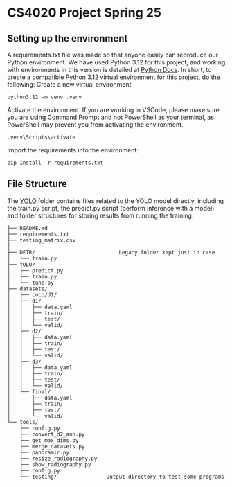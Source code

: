 # CS4020 Project Spring 25
## Setting up the environment
A requirements.txt file was made so that anyone easily can reproduce our Python environment. We have used Python 3.12 for this project, and working with environments in this version is detailed at [Python Docs](https://docs.python.org/3.12/tutorial/venv.html).
In short, to create a compatible Python 3.12 virtual environment for this project, do the following:
Create a new virtual environment
```Shell
python3.12 -m venv .venv
```

Activate the environment. If you are working in VSCode, please make sure you are using Command Prompt and not PowerShell as your terminal, as PowerShell may prevent you from activating the environment.
```Shell
.venv\Scripts\activate
```

Import the requirements into the environment:
```Shell
pip install -r requirements.txt
```

## File Structure
The [YOLO](https://github.com/anesh1234/data_science_course/tree/main/YOLO) folder contains files related to the YOLO model directly, including the train.py script, the predict.py script (perform inference with a model) and folder structures for storing results from running the training.
```
├── README.md
├── requirements.txt
├── testing_matrix.csv
│
├── DETR/                           Legacy folder kept just in case
│   └── train.py
├── YOLO/
│   ├── predict.py
│   ├── train.py
│   └── tune.py
├── datasets/
│   ├── coco/d1/
│   ├── d1/
│   │   ├── data.yaml
│   │   ├── train/
│   │   ├── test/
│   │   └── valid/
│   ├── d2/
│   │   ├── data.yaml
│   │   ├── train/
│   │   ├── test/
│   │   └── valid/
│   ├── d3/
│   │   ├── data.yaml
│   │   ├── train/
│   │   ├── test/
│   │   └── valid/
│   └── final/
│       ├── data.yaml
│       ├── train/
│       ├── test/
│       └── valid/
└── tools/
    ├── config.py
    ├── convert_d2_ann.py
    ├── get_max_dims.py
    ├── merge_datasets.py
    ├── panoramic.py
    ├── resize_radiography.py
    ├── show_radiography.py
    ├── config.py
    └── testing/                Output directory to test some programs
```
